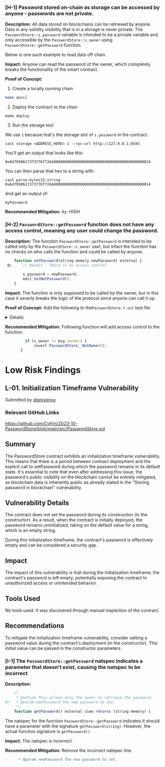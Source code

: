 ### [H-1] Password stored on-chain as storage can be accessed by anyone - passwords are not private.

**Description:** All data stored on blockchains can be retrieved by anyone. Data in any solidity visibility that is in a storage is never private. The `PasswordStore::s_password` variable is intended to be a private variable and only accessible by the `PasswordStore::s_owner` using `PasswordStore::getPassword` function.

Below is one such example to read data off chain.

**Impact:** Anyone can read the password of the owner, which completely breaks the functionality of the smart contract.

**Proof of Concept:**

1. Create a locally running chain

```bash
make anvil
```

2. Deploy the contract to the chain

```
make deploy
```

3. Run the storage tool

We use `1` because that's the storage slot of `s_password` in the contract.

```
cast storage <ADDRESS_HERE> 1 --rpc-url http://127.0.0.1:8545
```

You'll get an output that looks like this:

`0x6d7950617373776f726400000000000000000000000000000000000000000014`

You can then parse that hex to a string with:

```
cast parse-bytes32-string 0x6d7950617373776f726400000000000000000000000000000000000000000014
```

And get an output of:

```
myPassword
```

**Recommended Mitigation:**
ity: HIGH

### [H-2] `PasswordStore::getPassword` function does not have any access control, meaning any user could change the password.

**Description:** The function `PasswordStore::getPassword` is intended to be called only by the `PasswordStore::s_owner` user, but infact the function has no checks on who calls the function and could be called by anyone.

```javaScript
    function setPassword(string memory newPassword) external {
 @>     // @audit - There is no access control

        s_password = newPassword;
        emit SetNetPassword();
    }
```

**Impact:** The function is only supposed to be called by the owner, but in this case it severly breaks the logic of the protocol since anyone can call it up.

**Proof of Concept:** Add the following to the`PasswordStore.t.sol` test file

<details>

```javascript
    function test_everyone_can_set_password(address randomAddress) public {
        vm.assume(randomAddress != owner);
        vm.prank(randomAddress);
        string memory expectedPassword = "myNewPassword";
        passwordStore.setPassword(expectedPassword);

        vm.prank(owner);
        string memory actualPassword = passwordStore.getPassword();

        assertEq(actualPassword, expectedPassword);
    }
```

</details>

**Recommended Mitigation:** Following function will add access control to the function.

```javascript
         if (s_owner != msg.sender) {
             revert PasswordStore__NotOwner();
       }
```

# Low Risk Findings

## <a id='L-01'></a>L-01. Initialization Timeframe Vulnerability

_Submitted by [dianivanov](/profile/clo3cuadr0017mp08rvq00v4e)._

### Relevant GitHub Links

https://github.com/Cyfrin/2023-10-PasswordStore/blob/main/src/PasswordStore.sol

## Summary

The PasswordStore contract exhibits an initialization timeframe vulnerability. This means that there is a period between contract deployment and the explicit call to setPassword during which the password remains in its default state. It's essential to note that even after addressing this issue, the password's public visibility on the blockchain cannot be entirely mitigated, as blockchain data is inherently public as already stated in the "Storing password in blockchain" vulnerability.

## Vulnerability Details

The contract does not set the password during its construction (in the constructor). As a result, when the contract is initially deployed, the password remains uninitialized, taking on the default value for a string, which is an empty string.

During this initialization timeframe, the contract's password is effectively empty and can be considered a security gap.

## Impact

The impact of this vulnerability is that during the initialization timeframe, the contract's password is left empty, potentially exposing the contract to unauthorized access or unintended behavior.

## Tools Used

No tools used. It was discovered through manual inspection of the contract.

## Recommendations

To mitigate the initialization timeframe vulnerability, consider setting a password value during the contract's deployment (in the constructor). This initial value can be passed in the constructor parameters.

### [I-1] The `PasswordStore::getPassword` natspec indicates a parameter that doesn't exist, causing the natspec to be incorrect

**Description:**

```javascript
    /*
     * @notice This allows only the owner to retrieve the password.
@>   * @param newPassword The new password to set.
     */
    function getPassword() external view returns (string memory) {
```

The natspec for the function `PasswordStore::getPassword` indicates it should have a parameter with the signature `getPassword(string)`. However, the actual function signature is `getPassword()`.

**Impact:** The natspec is incorrect.

**Recommended Mitigation:** Remove the incorrect natspec line.

```diff
-     * @param newPassword The new password to set.
```
